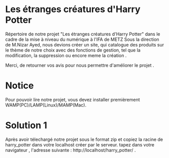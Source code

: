 # Les étranges créatures d'Harry Potter
Répertoire de notre projet "Les étranges créatures d'Harry Potter" dans le cadre de la mise à niveau du numérique à l'IFA de METZ
Sous la direction de M.Nizar Ayed, nous devions créer un site, qui catalogue des produits sur le thème de notre choix avec des fonctions
de gestion, tel que la modification, la suppression ou encore meme la création . 

Merci, de retourner vos avis pour nous permettre d'améliorer le projet .



# Notice 

Pour pouvoir lire notre projet, vous devez installer premièrement WAMP(PC)/LAMP(Linux)/MAMP(Mac).

# Solution 1 
Après avoir télechargé notre projet sous le format zip et copiez la racine de harry_potter dans votre localhost créer par le serveur.
tapez dans votre navigateur , l'adresse suivante : http://localhost/harry_potter/ .


